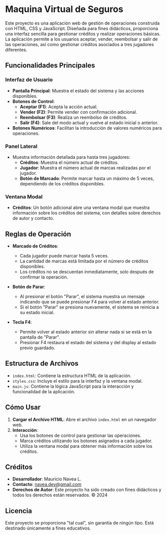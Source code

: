 
# Maquina Virtual de Seguros

Este proyecto es una aplicación web de gestión de operaciones construida con HTML, CSS y JavaScript. Diseñada para fines didácticos, proporciona una interfaz sencilla para gestionar créditos y realizar operaciones básicas. La aplicación permite a los usuarios aceptar, vender, reembolsar y salir de las operaciones, así como gestionar créditos asociados a tres jugadores diferentes.

## Funcionalidades Principales

### Interfaz de Usuario

- **Pantalla Principal**: Muestra el estado del sistema y las acciones disponibles.
- **Botones de Control**:
  - **Aceptar (F1)**: Acepta la acción actual.
  - **Vender (F2)**: Permite vender con confirmación adicional.
  - **Reembolsar (F3)**: Realiza un reembolso de créditos.
  - **Salir (F4)**: Sale del modo actual y vuelve al estado inicial o anterior.
- **Botones Numéricos**: Facilitan la introducción de valores numéricos para operaciones.

### Panel Lateral

- Muestra información detallada para hasta tres jugadores:
  - **Créditos**: Muestra el número actual de créditos.
  - **Jugador**: Muestra el número actual de marcas realizadas por el jugador.
  - **Botón de Marcado**: Permite marcar hasta un máximo de 5 veces, dependiendo de los créditos disponibles.

### Ventana Modal

- **Créditos**: Un botón adicional abre una ventana modal que muestra información sobre los créditos del sistema, con detalles sobre derechos de autor y contacto.

## Reglas de Operación

- **Marcado de Créditos**:
  - Cada jugador puede marcar hasta 5 veces.
  - La cantidad de marcas está limitada por el número de créditos disponibles.
  - Los créditos no se descuentan inmediatamente, solo después de confirmar la operación.

- **Botón de Parar**:
  - Al presionar el botón "Parar", el sistema muestra un mensaje indicando que se puede presionar F4 para volver al estado anterior.
  - Si el botón "Parar" se presiona nuevamente, el sistema se reinicia a su estado inicial.

- **Tecla F4**:
  - Permite volver al estado anterior sin alterar nada si se está en la pantalla de "Parar".
  - Presionar F4 restaura el estado del sistema y del display al estado previo guardado.

## Estructura de Archivos

- `index.html`: Contiene la estructura HTML de la aplicación.
- `styles.css`: Incluye el estilo para la interfaz y la ventana modal.
- `main.js`: Contiene la lógica JavaScript para la interacción y funcionalidad de la aplicación.

## Cómo Usar

1. **Cargar el Archivo HTML**: Abre el archivo `index.html` en un navegador web.
2. **Interacción**:
   - Usa los botones de control para gestionar las operaciones.
   - Marca créditos utilizando los botones asignados a cada jugador.
   - Utiliza la ventana modal para obtener más información sobre los créditos.

## Créditos

- **Desarrollador**: Mauricio Navea L.
- **Contacto**: navea.dev@gmail.com
- **Derechos de Autor**: Este proyecto ha sido creado con fines didácticos y todos los derechos están reservados. © 2024

## Licencia

Este proyecto se proporciona "tal cual", sin garantía de ningún tipo. Está destinado únicamente a fines educativos.
